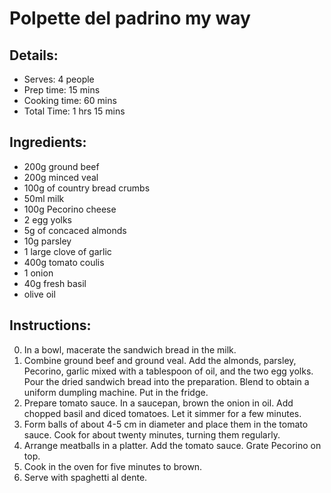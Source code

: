 # Polpette del padrino my way 

## Details: 
* Serves: 4 people 
* Prep time: 15 mins 
* Cooking time: 60 mins 
* Total Time: 1 hrs 15 mins 

## Ingredients: 
* 200g ground beef 
* 200g minced veal 
* 100g of country bread crumbs 
* 50ml milk 
* 100g Pecorino cheese 
* 2 egg yolks 
* 5g of concaced almonds 
* 10g parsley 
* 1 large clove of garlic 
* 400g tomato coulis 
* 1 onion 
* 40g fresh basil 
* olive oil 

## Instructions: 
0. In a bowl, macerate the sandwich bread in the milk. 
1. Combine ground beef and ground veal. Add the almonds, parsley, Pecorino, garlic mixed with a tablespoon of oil, and the two egg yolks. Pour the dried sandwich bread into the preparation. Blend to obtain a uniform dumpling machine. Put in the fridge. 
2. Prepare tomato sauce. In a saucepan, brown the onion in oil. Add chopped basil and diced tomatoes. Let it simmer for a few minutes. 
3. Form balls of about 4-5 cm in diameter and place them in the tomato sauce. Cook for about twenty minutes, turning them regularly. 
4. Arrange meatballs in a platter. Add the tomato sauce. Grate Pecorino on top. 
5. Cook in the oven for five minutes to brown. 
6. Serve with spaghetti al dente.  
